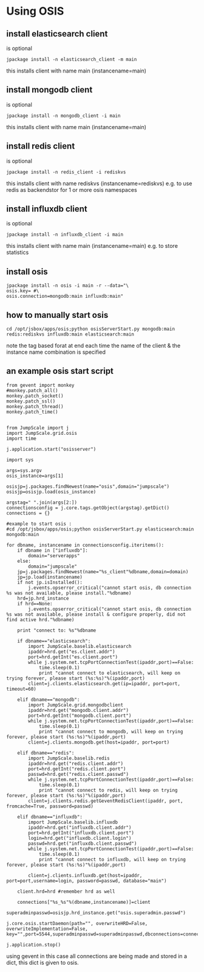 Using OSIS
==========

install elasticsearch client
----------------------------

is optional

~~~~ {.sourceCode .python}
jpackage install -n elasticsearch_client -m main
~~~~

this installs client with name main (instancename=main)

install mongodb client
----------------------

is optional

~~~~ {.sourceCode .python}
jpackage install -n mongodb_client -i main
~~~~

this installs client with name main (instancename=main)

install redis client
--------------------

is optional

~~~~ {.sourceCode .python}
jpackage install -n redis_client -i rediskvs
~~~~

this installs client with name rediskvs (instancename=rediskvs) e.g. to
use redis as backendstor for 1 or more osis namespaces

install influxdb client
-----------------------

is optional

~~~~ {.sourceCode .python}
jpackage install -n influxdb_client -i main
~~~~

this installs client with name main (instancename=main) e.g. to store
statistics

install osis
------------

~~~~ {.sourceCode .python}
jpackage install -n osis -i main -r --data="\
osis.key= #\
osis.connection=mongodb:main influxdb:main"
~~~~

how to manually start osis
--------------------------

~~~~ {.sourceCode .python}
cd /opt/jsbox/apps/osis;python osisServerStart.py mongodb:main redis:rediskvs influxdb:main elasticsearch:main
~~~~

note the tag based forat at end each time the name of the client & the
instance name combination is specified

an example osis start script
----------------------------

~~~~ {.sourceCode .python}
from gevent import monkey
#monkey.patch_all()
monkey.patch_socket()
monkey.patch_ssl()
monkey.patch_thread()
monkey.patch_time()


from JumpScale import j
import JumpScale.grid.osis
import time

j.application.start("osisserver")

import sys

args=sys.argv
osis_instance=args[1]

osisjp=j.packages.findNewest(name="osis",domain="jumpscale")
osisjp=osisjp.load(osis_instance)

argstag=" ".join(args[2:])
connectionsconfig = j.core.tags.getObject(argstag).getDict()
connections = {}

#example to start osis : 
#cd /opt/jsbox/apps/osis;python osisServerStart.py elasticsearch:main mongodb:main

for dbname, instancename in connectionsconfig.iteritems():
    if dbname in ["influxdb"]:
        domain="serverapps"
    else:
        domain="jumpscale"
    jp=j.packages.findNewest(name="%s_client"%dbname,domain=domain)
    jp=jp.load(instancename)
    if not jp.isInstalled():
        j.events.opserror_critical("cannot start osis, db connection %s was not available, please install."%dbname)
    hrd=jp.hrd_instance
    if hrd==None:
        j.events.opserror_critical("cannot start osis, db connection %s was not available, please install & configure properly, did not find active hrd."%dbname)

    print "connect to: %s"%dbname

    if dbname=="elasticsearch":
        import JumpScale.baselib.elasticsearch
        ipaddr=hrd.get("es.client.addr")
        port=hrd.getInt("es.client.port")
        while j.system.net.tcpPortConnectionTest(ipaddr,port)==False:
            time.sleep(0.1)        
            print "cannot connect to elasticsearch, will keep on trying forever, please start (%s:%s)"%(ipaddr,port)
        client=j.clients.elasticsearch.get(ip=ipaddr, port=port, timeout=60)

    elif dbname=="mongodb":
        import JumpScale.grid.mongodbclient
        ipaddr=hrd.get("mongodb.client.addr")
        port=hrd.getInt("mongodb.client.port")    
        while j.system.net.tcpPortConnectionTest(ipaddr,port)==False:
            time.sleep(0.1)
            print "cannot connect to mongodb, will keep on trying forever, please start (%s:%s)"%(ipaddr,port)
        client=j.clients.mongodb.get(host=ipaddr, port=port)

    elif dbname=="redis":
        import JumpScale.baselib.redis
        ipaddr=hrd.get("redis.client.addr")
        port=hrd.getInt("redis.client.port")        
        passwd=hrd.get("redis.client.passwd")
        while j.system.net.tcpPortConnectionTest(ipaddr,port)==False:
            time.sleep(0.1)
            print "cannot connect to redis, will keep on trying forever, please start (%s:%s)"%(ipaddr,port)
        client=j.clients.redis.getGeventRedisClient(ipaddr, port, fromcache=True, password=passwd)

    elif dbname=="influxdb":
        import JumpScale.baselib.influxdb
        ipaddr=hrd.get("influxdb.client.addr")
        port=hrd.getInt("influxdb.client.port")        
        login=hrd.get("influxdb.client.login")
        passwd=hrd.get("influxdb.client.passwd")
        while j.system.net.tcpPortConnectionTest(ipaddr,port)==False:
            time.sleep(0.1)
            print "cannot connect to influxdb, will keep on trying forever, please start (%s:%s)"%(ipaddr,port)

        client=j.clients.influxdb.get(host=ipaddr, port=port,username=login, password=passwd, database="main")

    client.hrd=hrd #remember hrd as well

    connections["%s_%s"%(dbname,instancename)]=client

superadminpasswd=osisjp.hrd_instance.get("osis.superadmin.passwd")

j.core.osis.startDaemon(path="", overwriteHRD=False, overwriteImplementation=False, key="",port=5544,superadminpasswd=superadminpasswd,dbconnections=connections,hrd=osisjp.hrd_instance)

j.application.stop()
~~~~

using gevent in this case all connections are being made and stored in a
dict, this dict is given to osis.
